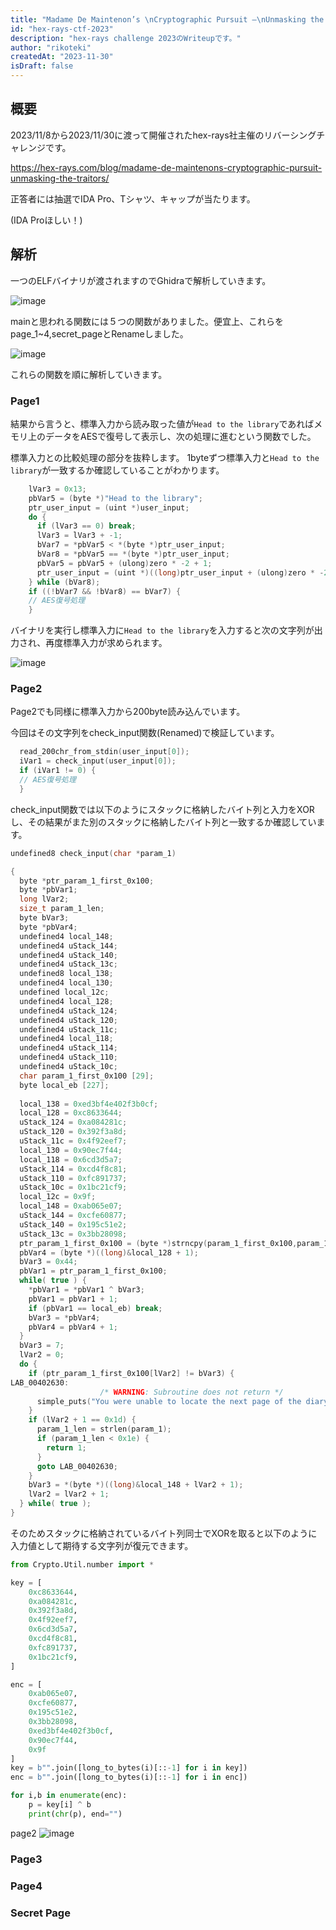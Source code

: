 ```yaml
---
title: "Madame De Maintenon’s \nCryptographic Pursuit –\nUnmasking the Traitors"
id: "hex-rays-ctf-2023"
description: "hex-rays challenge 2023のWriteupです。"
author: "rikoteki"
createdAt: "2023-11-30"
isDraft: false
---
```


## 概要

2023/11/8から2023/11/30に渡って開催されたhex-rays社主催のリバーシングチャレンジです。

https://hex-rays.com/blog/madame-de-maintenons-cryptographic-pursuit-unmasking-the-traitors/

正答者には抽選でIDA Pro、Tシャツ、キャップが当たります。

(IDA Proほしい！)

## 解析

一つのELFバイナリが渡されますのでGhidraで解析していきます。

![image](https://github.com/r1k0t3k1/note/assets/57973603/02028589-e886-4683-96b3-21e69abf5cf7)

mainと思われる関数には５つの関数がありました。便宜上、これらをpage_1~4,secret_pageとRenameしました。

![image](https://github.com/r1k0t3k1/note/assets/57973603/e4de90e7-217a-4f85-9d8a-14d43ec12b24)

これらの関数を順に解析していきます。

### Page1

結果から言うと、標準入力から読み取った値が`Head to the library`であればメモリ上のデータをAESで復号して表示し、次の処理に進むという関数でした。

標準入力との比較処理の部分を抜粋します。
1byteずつ標準入力と`Head to the library`が一致するか確認していることがわかります。

```c
    lVar3 = 0x13;
    pbVar5 = (byte *)"Head to the library";
    ptr_user_input = (uint *)user_input;
    do {
      if (lVar3 == 0) break;
      lVar3 = lVar3 + -1;
      bVar7 = *pbVar5 < *(byte *)ptr_user_input;
      bVar8 = *pbVar5 == *(byte *)ptr_user_input;
      pbVar5 = pbVar5 + (ulong)zero * -2 + 1;
      ptr_user_input = (uint *)((long)ptr_user_input + (ulong)zero * -2 + 1);
    } while (bVar8);
    if ((!bVar7 && !bVar8) == bVar7) {
    // AES復号処理
    }
```
バイナリを実行し標準入力に`Head to the library`を入力すると次の文字列が出力され、再度標準入力が求められます。

![image](https://github.com/r1k0t3k1/note/assets/57973603/1843b2fa-4122-4249-a1a0-131d487c6295)

### Page2

Page2でも同様に標準入力から200byte読み込んでいます。

今回はその文字列をcheck_input関数(Renamed)で検証しています。

```c
  read_200chr_from_stdin(user_input[0]);
  iVar1 = check_input(user_input[0]);
  if (iVar1 != 0) {
  // AES復号処理
  }
```

check_input関数では以下のようにスタックに格納したバイト列と入力をXORし、その結果がまた別のスタックに格納したバイト列と一致するか確認しています。

```c
undefined8 check_input(char *param_1)

{
  byte *ptr_param_1_first_0x100;
  byte *pbVar1;
  long lVar2;
  size_t param_1_len;
  byte bVar3;
  byte *pbVar4;
  undefined4 local_148;
  undefined4 uStack_144;
  undefined4 uStack_140;
  undefined4 uStack_13c;
  undefined8 local_138;
  undefined4 local_130;
  undefined local_12c;
  undefined4 local_128;
  undefined4 uStack_124;
  undefined4 uStack_120;
  undefined4 uStack_11c;
  undefined4 local_118;
  undefined4 uStack_114;
  undefined4 uStack_110;
  undefined4 uStack_10c;
  char param_1_first_0x100 [29];
  byte local_eb [227];
  
  local_138 = 0xed3bf4e402f3b0cf;
  local_128 = 0xc8633644;
  uStack_124 = 0xa084281c;
  uStack_120 = 0x392f3a8d;
  uStack_11c = 0x4f92eef7;
  local_130 = 0x90ec7f44;
  local_118 = 0x6cd3d5a7;
  uStack_114 = 0xcd4f8c81;
  uStack_110 = 0xfc891737;
  uStack_10c = 0x1bc21cf9;
  local_12c = 0x9f;
  local_148 = 0xab065e07;
  uStack_144 = 0xcfe60877;
  uStack_140 = 0x195c51e2;
  uStack_13c = 0x3bb28098;
  ptr_param_1_first_0x100 = (byte *)strncpy(param_1_first_0x100,param_1,0x100);
  pbVar4 = (byte *)((long)&local_128 + 1);
  bVar3 = 0x44;
  pbVar1 = ptr_param_1_first_0x100;
  while( true ) {
    *pbVar1 = *pbVar1 ^ bVar3;
    pbVar1 = pbVar1 + 1;
    if (pbVar1 == local_eb) break;
    bVar3 = *pbVar4;
    pbVar4 = pbVar4 + 1;
  }
  bVar3 = 7;
  lVar2 = 0;
  do {
    if (ptr_param_1_first_0x100[lVar2] != bVar3) {
LAB_00402630:
                    /* WARNING: Subroutine does not return */
      simple_puts("You were unable to locate the next page of the diary");
    }
    if (lVar2 + 1 == 0x1d) {
      param_1_len = strlen(param_1);
      if (param_1_len < 0x1e) {
        return 1;
      }
      goto LAB_00402630;
    }
    bVar3 = *(byte *)((long)&local_148 + lVar2 + 1);
    lVar2 = lVar2 + 1;
  } while( true );
}
```
そのためスタックに格納されているバイト列同士でXORを取ると以下のように入力値として期待する文字列が復元できます。

```python
from Crypto.Util.number import *

key = [
    0xc8633644,
    0xa084281c,
    0x392f3a8d,
    0x4f92eef7,
    0x6cd3d5a7,
    0xcd4f8c81,
    0xfc891737,
    0x1bc21cf9,
]

enc = [
    0xab065e07,
    0xcfe60877,
    0x195c51e2,
    0x3bb28098,
    0xed3bf4e402f3b0cf,
    0x90ec7f44,
    0x9f
]
key = b"".join([long_to_bytes(i)[::-1] for i in key])
enc = b"".join([long_to_bytes(i)[::-1] for i in enc])

for i,b in enumerate(enc):
    p = key[i] ^ b
    print(chr(p), end="")
```
page2
![image](https://github.com/r1k0t3k1/note/assets/57973603/972dbad5-aa50-4f57-a89b-f13c94a07c68)


### Page3
### Page4
### Secret Page

